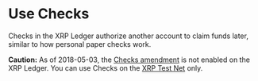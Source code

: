 # Use Checks

Checks in the XRP Ledger authorize another account to claim funds later, similar to how personal paper checks work.

**Caution:** As of 2018-05-03, the [Checks amendment](reference-amendments.html#checks) is not enabled on the XRP Ledger. You can use Checks on the [XRP Test Net](TODO:link) only.
